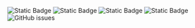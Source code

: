 ![Static Badge](https://img.shields.io/badge/blacklists-60-000000) ![Static Badge](https://img.shields.io/badge/blacklisted-2731194-cc0000) ![Static Badge](https://img.shields.io/badge/whitelisted-2242-00CC00) ![Static Badge](https://img.shields.io/badge/streaming_blacklist-28106-000000) ![GitHub issues](https://img.shields.io/github/issues/fabriziosalmi/blacklists)
